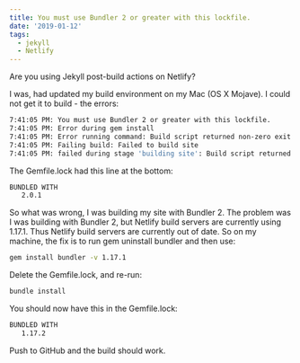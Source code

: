 ```yaml
---
title: You must use Bundler 2 or greater with this lockfile.
date: '2019-01-12'
tags:
  - jekyll
  - Netlify
---
```


Are you using Jekyll post-build actions on Netlify? 

I was, had updated my build environment on my Mac (OS X Mojave). I could not get it to build - the errors:

```bash
7:41:05 PM: You must use Bundler 2 or greater with this lockfile.
7:41:05 PM: Error during gem install
7:41:05 PM: Error running command: Build script returned non-zero exit code: 1
7:41:05 PM: Failing build: Failed to build site
7:41:05 PM: failed during stage 'building site': Build script returned non-zero exit code: 1
```

The Gemfile.lock had this line at the bottom:

```bash
BUNDLED WITH
   2.0.1
```

So what was wrong, I was building my site with Bundler 2. The problem was I was building with Bundler 2, but Netlify build servers are currently using 1.17.1. Thus Netlify build servers are currently out of date. So on my machine, the fix is to run gem uninstall bundler and then use:

```bash
gem install bundler -v 1.17.1
```

Delete the Gemfile.lock, and re-run:

```bash
bundle install
```

You should now have this in the Gemfile.lock:

```bash
BUNDLED WITH
   1.17.2
```

Push to GitHub and the build should work.

